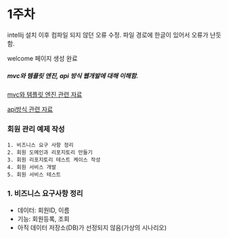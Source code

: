 <!-- https://gist.github.com/ihoneymon/652be052a0727ad59601 -->
# 1주차
intellij 설치 이후 컴파일 되지 않던 오류 수정. 파일 경로에 한글이 있어서 오류가 난듯 함.

welcome 페이지 생성 완료


##### mvc와 템플릿 엔진, api 방식 웹개발에 대해 이해함.

[mvc와 템플릿 엔진 관련 자료][link]

[link]: https://velog.io/@falling_star3/Spring-Boot-%EC%8A%A4%ED%94%84%EB%A7%81-%EC%9B%B9%EA%B0%9C%EB%B0%9C-%EA%B8%B0%EC%B4%88-MVC%EC%99%80-%ED%85%9C%ED%94%8C%EB%A6%BF-%EC%97%94%EC%A7%84

[api방식 관련 자료][link]

[link]: https://uhhyunjoo.tistory.com/50

### 회원 관리 예제 작성

<pre><code>1. 비즈니스 요구 사항 정리
2. 회원 도메인과 리포지토리 만들기
3. 회원 리포지토리 테스트 케이스 작성
4. 회원 서비스 개발
5. 회원 서비스 테스트
</code></pre>
### 1. 비즈니스 요구사항 정리
- 데이터: 회원ID, 이름
- 기능: 회원등록, 조회
- 아직 데이터 저장소(DB)가 선정되지 않음(가상의 시나리오)
